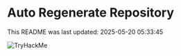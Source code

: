 # Auto Regenerate Repository

This README was last updated: 2025-05-20 05:33:45

 ![TryHackMe](https://tryhackme.com/badge/533634)